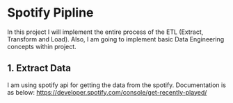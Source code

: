 # Spotify Pipline
In this project I will implement the entire process of the ETL (Extract, Transform and Load). Also, I am going to implement basic Data Engineering concepts within project.

## 1. Extract Data
I am using spotify api for getting the data from the spotify.
Documentation is as below: 
https://developer.spotify.com/console/get-recently-played/